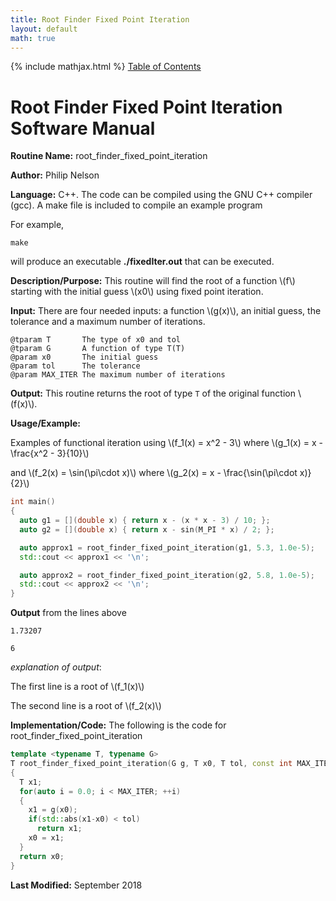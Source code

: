 ```yaml
---
title: Root Finder Fixed Point Iteration
layout: default
math: true
---
```

{% include mathjax.html %}
<a href="https://philipnelson5.github.io/math4610/SoftwareManual"> Table of Contents </a>
# Root Finder Fixed Point Iteration Software Manual

**Routine Name:** root_finder_fixed_point_iteration

**Author:** Philip Nelson

**Language:** C++. The code can be compiled using the GNU C++ compiler (gcc). A make file is included to compile an example program

For example,

```
make
```

will produce an executable **./fixedIter.out** that can be executed.

**Description/Purpose:** This routine will find the root of a function \\(f\\) starting with the initial guess \\(x0\\) using fixed point iteration.

**Input:** There are four needed inputs: a function \\(g(x)\\), an initial guess, the tolerance and a maximum number of iterations.

```
@tparam T       The type of x0 and tol
@tparam G       A function of type T(T)
@param x0       The initial guess
@param tol      The tolerance
@param MAX_ITER The maximum number of iterations
```

**Output:** This routine returns the root of type `T` of the original function \\(f(x)\\).

**Usage/Example:**

Examples of functional iteration using \\(f_1(x) = x^2 - 3\\) where \\(g_1(x) = x - \frac{x^2 - 3}{10}\\)

and \\(f_2(x) = \sin(\pi\cdot x)\\) where \\(g_2(x) = x - \frac{\sin(\pi\cdot x)}{2}\\)

``` c++
int main()
{
  auto g1 = [](double x) { return x - (x * x - 3) / 10; };
  auto g2 = [](double x) { return x - sin(M_PI * x) / 2; };

  auto approx1 = root_finder_fixed_point_iteration(g1, 5.3, 1.0e-5);
  std::cout << approx1 << '\n';

  auto approx2 = root_finder_fixed_point_iteration(g2, 5.8, 1.0e-5);
  std::cout << approx2 << '\n';
}
```

**Output** from the lines above
```
1.73207

6
```

_explanation of output_:

The first line is a root of \\(f_1(x)\\)

The second line is a root of \\(f_2(x)\\)

**Implementation/Code:** The following is the code for root_finder_fixed_point_iteration

``` c++
template <typename T, typename G>
T root_finder_fixed_point_iteration(G g, T x0, T tol, const int MAX_ITER = 100)
{
  T x1;
  for(auto i = 0.0; i < MAX_ITER; ++i)
  {
    x1 = g(x0);
    if(std::abs(x1-x0) < tol)
      return x1;
    x0 = x1;
  }
  return x0;
}
```

**Last Modified:** September 2018
